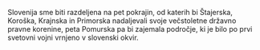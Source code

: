 Slovenija sme biti razdeljena na pet pokrajin, od katerih bi Štajerska, Koroška, Krajnska in Primorska nadaljevali svoje večstoletne državno pravne korenine, peta Pomurska pa bi zajemala področje, ki je bilo po prvi svetovni vojni vrnjeno v slovenski okvir.
